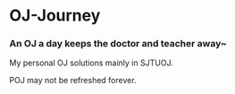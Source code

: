 # OJ-Journey
### An OJ a day keeps the doctor and teacher away~

My personal OJ solutions mainly in SJTUOJ. 

POJ may not be refreshed forever.